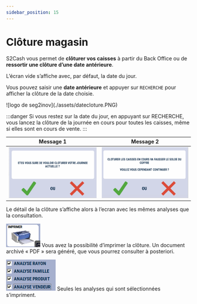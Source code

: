 ```yaml
---
sidebar_position: 15
---
```


# Clôture magasin

S2Cash vous permet de **clôturer vos caisses** à partir du Back Office ou de **ressortir une clôture d’une date antérieure**.

L’écran vide s’affiche avec, par défaut, la date du jour. 

Vous pouvez saisir une **date antérieure** et appuyer sur ```RECHERCHE``` pour afficher la clôture de la date choisie.  

<div className="contenaireImg">
    ![logo de seg2inov](./assets/datecloture.PNG)
    </div>

:::danger
Si vous restez sur la date du jour, en appuyant sur RECHERCHE, vous lancez la clôture de la journée en cours pour toutes les caisses, même si elles sont en cours de vente.
:::

| Message 1 | Message 2  |
|-----------|-----------|
|![logo de seg2inov](./assets/confircloture.PNG)| ![logo de seg2inov](./assets/confircloture2.PNG)|

Le détail de la clôture s’affiche alors à l’ecran avec les mêmes analyses que la consultation.

![illustration aspect test](./assets/imprimercloture.PNG)     Vous avez la possibilité d’imprimer la clôture. Un document archivé « PDF » sera généré, que vous pourrez consulter à posteriori.  

![illustration aspect test](./assets/listecloture.PNG)     Seules les analyses qui sont sélectionnées s’impriment.   


